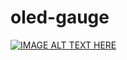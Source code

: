 # oled-gauge

[![IMAGE ALT TEXT HERE](https://img.youtube.com/vi/dV9gdgMSOh8/0.jpg)](https://www.youtube.com/watch?v=dV9gdgMSOh8)
